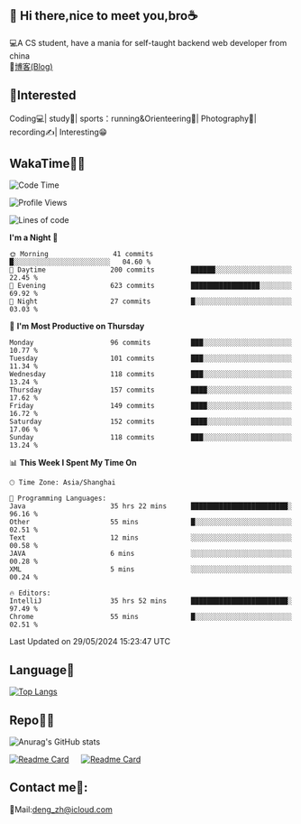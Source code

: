 👋 Hi there,nice to meet you,bro☕
---
💻A CS student, have a mania for self-taught backend web developer from china   
📌[博客(Blog)](https://github.com/HealUP/MyBlog)

 <!-- waka-box start -->
 <!-- waka-box end -->
 
🧲**Interested**
--
Coding💻| study📖| sports：running&Orienteering🏃‍| Photography📸| recording✍️| Interesting😁

WakaTime👨‍💻
---
<!--START_SECTION:waka-->
![Code Time](http://img.shields.io/badge/Code%20Time-1%2C213%20hrs%2026%20mins-blue)

![Profile Views](http://img.shields.io/badge/Profile%20Views-0-blue)

![Lines of code](https://img.shields.io/badge/From%20Hello%20World%20I%27ve%20Written-205.0%20thousand%20lines%20of%20code-blue)

**I'm a Night 🦉** 

```text
🌞 Morning                41 commits          █░░░░░░░░░░░░░░░░░░░░░░░░   04.60 % 
🌆 Daytime                200 commits         ██████░░░░░░░░░░░░░░░░░░░   22.45 % 
🌃 Evening                623 commits         █████████████████░░░░░░░░   69.92 % 
🌙 Night                  27 commits          █░░░░░░░░░░░░░░░░░░░░░░░░   03.03 % 
```
📅 **I'm Most Productive on Thursday** 

```text
Monday                   96 commits          ███░░░░░░░░░░░░░░░░░░░░░░   10.77 % 
Tuesday                  101 commits         ███░░░░░░░░░░░░░░░░░░░░░░   11.34 % 
Wednesday                118 commits         ███░░░░░░░░░░░░░░░░░░░░░░   13.24 % 
Thursday                 157 commits         ████░░░░░░░░░░░░░░░░░░░░░   17.62 % 
Friday                   149 commits         ████░░░░░░░░░░░░░░░░░░░░░   16.72 % 
Saturday                 152 commits         ████░░░░░░░░░░░░░░░░░░░░░   17.06 % 
Sunday                   118 commits         ███░░░░░░░░░░░░░░░░░░░░░░   13.24 % 
```


📊 **This Week I Spent My Time On** 

```text
🕑︎ Time Zone: Asia/Shanghai

💬 Programming Languages: 
Java                     35 hrs 22 mins      ████████████████████████░   96.16 % 
Other                    55 mins             █░░░░░░░░░░░░░░░░░░░░░░░░   02.51 % 
Text                     12 mins             ░░░░░░░░░░░░░░░░░░░░░░░░░   00.58 % 
JAVA                     6 mins              ░░░░░░░░░░░░░░░░░░░░░░░░░   00.28 % 
XML                      5 mins              ░░░░░░░░░░░░░░░░░░░░░░░░░   00.24 % 

🔥 Editors: 
IntelliJ                 35 hrs 52 mins      ████████████████████████░   97.49 % 
Chrome                   55 mins             █░░░░░░░░░░░░░░░░░░░░░░░░   02.51 % 
```


 Last Updated on 29/05/2024 15:23:47 UTC
<!--END_SECTION:waka-->

Language🚀
---
[![Top Langs](https://github-readme-stats.vercel.app/api/top-langs/?username=HealUP&layout=compact&hide_border=true)](https://github.com/HealUP)

Repo🧑‍💻
---
![Anurag's GitHub stats](https://github-readme-stats.vercel.app/api?username=HealUP&count_private=true&show_icons=true&theme=gruvbox&hide_border=true) 

[![Readme Card](https://github-readme-stats.vercel.app/api/pin/?username=HealUP&repo=InternetEy&theme=transparent)](https://github.com/HealUP/InternetEy) &emsp;
[![Readme Card](https://github-readme-stats.vercel.app/api/pin/?username=HealUP&repo=CampusExperience&theme=transparent)](https://github.com/HealUP/CampusExperience)


Contact me📱:
---
📮Mail:deng_zh@icloud.com  
